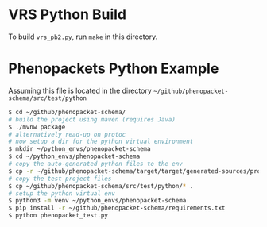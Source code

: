 VRS Python Build
================

To build `vrs_pb2.py`, run `make` in this directory.

Phenopackets Python Example
===========================

Assuming this file is located in the directory `~/github/phenopacket-schema/src/test/python`

```bash
$ cd ~/github/phenopacket-schema/
# build the project using maven (requires Java)
$ ./mvnw package
# alternatively read-up on protoc
# now setup a dir for the python virtual environment
$ mkdir ~/python_envs/phenopacket-schema
$ cd ~/python_envs/phenopacket-schema
# copy the auto-generated python files to the env
$ cp -r ~/github/phenopacket-schema/target/target/generated-sources/protobuf/python/* .
# copy the test project files 
$ cp ~/github/phenopacket-schema/src/test/python/* .
# setup the python virtual env
$ python3 -m venv ~/python_envs/phenopacket-schema
$ pip install -r ~/github/phenopacket-schema/requirements.txt
$ python phenopacket_test.py
```

